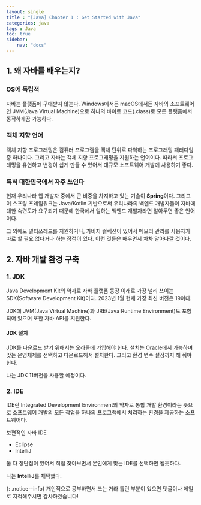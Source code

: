 ```yaml
---
layout: single
title : "[Java] Chapter 1 : Get Started with Java"
categories: java
tags : Java
toc: true
sidebar:
    nav: "docs"
---
```


## 1. 왜 자바를 배우는지?
### OS에 독립적
자바는 플랫폼에 구애받지 않는다. Windows에서든 macOS에서든 자바의 소프트웨어인 JVM(Java Virtual Machine)으로 하나의 바이트 코드(.class)로 모든 플랫폼에서 동작하게끔 가능하다.

### 객체 지향 언어
객체 지향 프로그래밍은 컴퓨터 프로그램을 객체 단위로 파악하는 프로그래밍 패러다임 중 하나이다. 그리고 자바는 객체 지향 프로그래밍을 지원하는 언어이다. 따라서 프로그래밍을 유연하고 변경이 쉽게 만들 수 있어서 대규모 소프트웨어 개발에 사용하기 좋다.

### 특히 대한민국에서 자주 쓰인다
현재 우리나라 웹 개발자 중에서 큰 비중을 차지하고 있는 기술이 **Spring**이다. 그리고 이 스프링 프레임워크는 Java/Kotlin 기반으로써 우리나라의 백엔드 개발자들이 자바에 대한 숙련도가 요구되기 때문에 한국에서 일하는 백엔드 개발자라면 알아두면 좋은 언어이다.

그 외에도 멀티쓰레드를 지원하거나, 가비지 컬렉션이 있어서 메모리 관리를 사용자가 따로 할 필요 없다거나 하는 장점이 있다. 이런 것들은 배우면서 차차 알아나갈 것이다.

## 2. 자바 개발 환경 구축

### 1. JDK
Java Development Kit의 약자로 자바 플랫폼 등장 이래로 가장 널리 쓰이는 SDK(Software Development Kit)이다. 2023년 1월 현재 가장 최신 버전은 19이다.

JDK에 JVM(Java Virtual Machine)과 JRE(Java Runtime Environment)도 포함되어 있으며 또한 자바 API를 지원한다.

#### JDK 설치
JDK를 다운로드 받기 위해서는 오라클에 가입해야 한다. 설치는 [Oracle](https://www.oracle.com/java/technologies/downloads/)에서 가능하며 맞는 운영체제를 선택하고 다운로드해서 설치한다. 그리고 환경 변수 설정까지 해 줘야 한다.

나는 JDK 11버전을 사용할 예정이다.

### 2. IDE
IDE란 Integrated Development Environment의 약자로 통합 개발 환경이라는 뜻으로 소프트웨어 개발의 모든 작업을 하나의 프로그램에서 처리하는 환경을 제공하는 소프트웨어다.

보편적인 자바 IDE
- Eclipse
- IntelliJ

둘 다 장단점이 있어서 직접 찾아보면서 본인에게 맞는 IDE를 선택하면 될듯하다. 

나는 **IntelliJ**를 채택했다.

{: .notice--info}
개인적으로 공부하면서 쓰는 거라 틀린 부분이 있으면 댓글이나 메일로 지적해주시면 감사하겠습니다!

